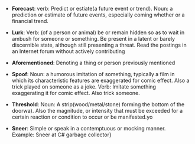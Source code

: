 * **Forecast**:
verb: Predict or estiate(a future event or trend). Noun: a prediction or estimate of future events, especially coming whether or a financial trend.

* **Lurk**:
Verb: (of a person or animal) be or remain hidden so as to wait in ambush for someone or something.
Be present in a latent or barely discernible state, although still presenting a threat. Read the postings in an Internet forum without actively contributing

* **Aforementioned**:
Denoting a thing or person previously mentioned

* **Spoof**:
Noun: a humorous imitation of something, typically a film in which its characteristic features are exaggerated for comic effect. Also a trick played on someone as a joke.
Verb: Imitate something exaggerating it for comic effect. Also trick someone.

* **Threshold**:
Noun: A strip(wood/metal/stone) forming the bottom of the doorwa). Also the magnitude, or intensity that must be exceeded for a certain reaction or condition to occur or be manifested.yo

* **Sneer**:
Simple or speak in a contemptuous or mocking manner. Example: Sneer at C# garbage collector}